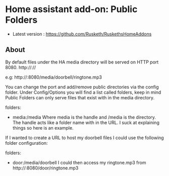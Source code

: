 # Home assistant add-on: Public Folders

- Latest version : https://github.com/Rusketh/RuskethsHomeAddons

## About


 
 By default files under the HA media directory will be served on HTTP port 8080.
http://<HA-IP>:<port>/<handle>/<filepath>

e.g: http://<HA-IP>:8080/media/doorbell/ringtone.mp3

You can change the port and add/remove public directories via the config folder.
Under Config/Options you will find a list called folders, keep in mind Public Folders can only serve files that exist with in the media directory.

folders:
  - media:/media
Where media is the handle and /media is the directory. The handle acts like a folder name with in the URL. I suck at explaining things so here is an example.

If I wanted to create a URL to host my doorbell files I could use the following folder configuration:

folders:
  - door:/media/doorbell
I could then access my ringtone.mp3 from
http://<HA-IP>:8080/door/ringtone.mp3
 


